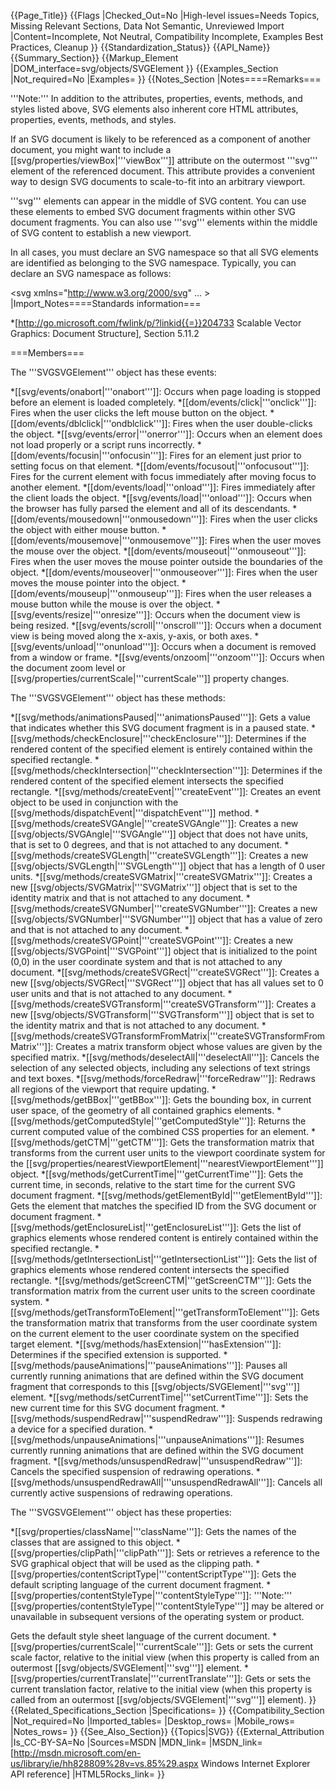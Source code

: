 {{Page_Title}}
{{Flags
|Checked_Out=No
|High-level issues=Needs Topics, Missing Relevant Sections, Data Not Semantic, Unreviewed Import
|Content=Incomplete, Not Neutral, Compatibility Incomplete, Examples Best Practices, Cleanup
}}
{{Standardization_Status}}
{{API_Name}}
{{Summary_Section}}
{{Markup_Element
|DOM_interface=svg/objects/SVGElement
}}
{{Examples_Section
|Not_required=No
|Examples=
}}
{{Notes_Section
|Notes====Remarks===

'''Note:'''  In addition to the attributes, properties, events, methods, and styles listed above, SVG elements also inherent core HTML attributes, properties, events, methods, and styles.

If an SVG document is likely to be referenced as a component of another document,  you might  want to include a [[svg/properties/viewBox|'''viewBox''']] attribute on the outermost '''svg''' element of the referenced document. This attribute provides a convenient way to design SVG documents to scale-to-fit into an arbitrary viewport.

'''svg''' elements can appear in the middle of SVG content. You can use these elements to embed SVG document fragments within other SVG document fragments. You can also use '''svg''' elements within the middle of SVG content  to establish a new viewport.

In all cases, you must declare an SVG namespace  so that all SVG elements are identified as belonging to the SVG namespace. Typically, you can declare an SVG namespace as follows:

 &lt;svg xmlns="http://www.w3.org/2000/svg" ... &gt;
|Import_Notes====Standards information===

*[http://go.microsoft.com/fwlink/p/?linkid{{=}}204733 Scalable Vector Graphics: Document Structure], Section 5.11.2

===Members===

The '''SVGSVGElement''' object has these events:

*[[svg/events/onabort|'''onabort''']]: Occurs when page loading is stopped before an element is loaded completely.
*[[dom/events/click|'''onclick''']]: Fires when the user clicks the left mouse button on the object.
*[[dom/events/dblclick|'''ondblclick''']]: Fires when the user double-clicks the object.
*[[svg/events/error|'''onerror''']]: Occurs  when an element does not load properly or a script runs incorrectly.
*[[dom/events/focusin|'''onfocusin''']]: Fires for an element just prior to setting focus on that element.
*[[dom/events/focusout|'''onfocusout''']]: Fires for the current element with focus immediately after moving focus to another element.
*[[dom/events/load|'''onload''']]: Fires immediately after the client loads the object.
*[[svg/events/load|'''onload''']]: Occurs  when the browser has fully parsed the element and all of its descendants.
*[[dom/events/mousedown|'''onmousedown''']]: Fires when the user clicks the object with either mouse button.
*[[dom/events/mousemove|'''onmousemove''']]: Fires when the user moves the mouse over the object.
*[[dom/events/mouseout|'''onmouseout''']]: Fires when the user moves the mouse pointer outside the boundaries of the object.
*[[dom/events/mouseover|'''onmouseover''']]: Fires when the user moves the mouse pointer into the object.
*[[dom/events/mouseup|'''onmouseup''']]: Fires when the user releases a mouse button while the mouse is over the object.
*[[svg/events/resize|'''onresize''']]: Occurs  when the document view is being resized.
*[[svg/events/scroll|'''onscroll''']]: Occurs when a document view is being  moved  along the x-axis, y-axis, or both axes.
*[[svg/events/unload|'''onunload''']]: Occurs  when a document is removed from a window or frame.
*[[svg/events/onzoom|'''onzoom''']]: Occurs when the document zoom level or [[svg/properties/currentScale|'''currentScale''']] property changes.

The '''SVGSVGElement''' object has these methods:

*[[svg/methods/animationsPaused|'''animationsPaused''']]: Gets a value that indicates whether this SVG document fragment is in a paused state.
*[[svg/methods/checkEnclosure|'''checkEnclosure''']]: Determines if the rendered content of the specified element is entirely contained within the specified rectangle.
*[[svg/methods/checkIntersection|'''checkIntersection''']]: Determines if the rendered content of the specified element intersects the specified rectangle.
*[[svg/methods/createEvent|'''createEvent''']]: Creates an event object to be used in conjunction with the [[svg/methods/dispatchEvent|'''dispatchEvent''']]  method.
*[[svg/methods/createSVGAngle|'''createSVGAngle''']]: Creates a new [[svg/objects/SVGAngle|'''SVGAngle''']] object that does not have units, that is set to 0 degrees, and that is not attached to any document.
*[[svg/methods/createSVGLength|'''createSVGLength''']]: Creates a new [[svg/objects/SVGLength|'''SVGLength''']] object that has a length of 0 user units.
*[[svg/methods/createSVGMatrix|'''createSVGMatrix''']]: Creates a new [[svg/objects/SVGMatrix|'''SVGMatrix''']] object that is set to the identity matrix and that is not attached to any document.
*[[svg/methods/createSVGNumber|'''createSVGNumber''']]: Creates a new [[svg/objects/SVGNumber|'''SVGNumber''']] object that has a value of zero and that is not attached to any document.
*[[svg/methods/createSVGPoint|'''createSVGPoint''']]: Creates a new [[svg/objects/SVGPoint|'''SVGPoint''']] object that is initialized to the point (0,0) in the user coordinate system and that is not attached to any document.
*[[svg/methods/createSVGRect|'''createSVGRect''']]: Creates a new [[svg/objects/SVGRect|'''SVGRect''']] object that has all values set to 0 user units and that is not attached to any document.
*[[svg/methods/createSVGTransform|'''createSVGTransform''']]: Creates a new [[svg/objects/SVGTransform|'''SVGTransform''']] object that is set to the identity matrix and that is not attached to any document.
*[[svg/methods/createSVGTransformFromMatrix|'''createSVGTransformFromMatrix''']]: Creates a matrix transform object whose values are given by the specified matrix.
*[[svg/methods/deselectAll|'''deselectAll''']]: Cancels the selection of  any selected objects, including any selections of text strings and text boxes.
*[[svg/methods/forceRedraw|'''forceRedraw''']]: Redraws all regions of the viewport that require updating.
*[[svg/methods/getBBox|'''getBBox''']]: Gets the bounding box, in current user space, of the geometry of all contained graphics elements.
*[[svg/methods/getComputedStyle|'''getComputedStyle''']]: Returns the current computed value of the combined CSS properties for an element.
*[[svg/methods/getCTM|'''getCTM''']]: Gets  the transformation matrix  that transforms from  the current user units to the viewport coordinate system for the [[svg/properties/nearestViewportElement|'''nearestViewportElement''']] object.
*[[svg/methods/getCurrentTime|'''getCurrentTime''']]: Gets the current time, in seconds, relative to the start time for the current SVG document fragment.
*[[svg/methods/getElementById|'''getElementById''']]: Gets the element that matches the specified ID from the SVG document or document fragment.
*[[svg/methods/getEnclosureList|'''getEnclosureList''']]: Gets the list of graphics elements whose rendered content is entirely contained within the  specified  rectangle.
*[[svg/methods/getIntersectionList|'''getIntersectionList''']]: Gets the list of graphics elements whose rendered content intersects the specified rectangle.
*[[svg/methods/getScreenCTM|'''getScreenCTM''']]: Gets  the transformation matrix from the current user units to the screen coordinate system.
*[[svg/methods/getTransformToElement|'''getTransformToElement''']]: Gets  the transformation matrix  that transforms from the user coordinate system on the current element to the user coordinate system on the  specified  target element.
*[[svg/methods/hasExtension|'''hasExtension''']]: Determines if the specified extension  is supported.
*[[svg/methods/pauseAnimations|'''pauseAnimations''']]: Pauses all currently running animations that are defined within the SVG document fragment that corresponds to this [[svg/objects/SVGElement|'''svg''']]  element.
*[[svg/methods/setCurrentTime|'''setCurrentTime''']]: Sets the new current time for this SVG document fragment.
*[[svg/methods/suspendRedraw|'''suspendRedraw''']]: Suspends redrawing a device for a specified duration.
*[[svg/methods/unpauseAnimations|'''unpauseAnimations''']]: Resumes currently running animations that are defined within the SVG document fragment.
*[[svg/methods/unsuspendRedraw|'''unsuspendRedraw''']]: Cancels the specified suspension of redrawing operations.
*[[svg/methods/unsuspendRedrawAll|'''unsuspendRedrawAll''']]: Cancels all currently active suspensions of redrawing operations.

The '''SVGSVGElement''' object has these properties:

*[[svg/properties/className|'''className''']]: Gets  the names of the classes  that are assigned to this object.
*[[svg/properties/clipPath|'''clipPath''']]: Sets or retrieves a reference to the SVG graphical object that will be used as the clipping path.
*[[svg/properties/contentScriptType|'''contentScriptType''']]: Gets the default scripting language of the current document fragment.
*[[svg/properties/contentStyleType|'''contentStyleType''']]: '''Note:'''
[[svg/properties/contentStyleType|'''contentStyleType''']] may be altered or unavailable in subsequent versions of the operating system or product.

Gets  the default style sheet language of the current document.
*[[svg/properties/currentScale|'''currentScale''']]: Gets or sets the current scale factor,  relative to the initial view (when this property is called from an outermost [[svg/objects/SVGElement|'''svg''']] element.
*[[svg/properties/currentTranslate|'''currentTranslate''']]: Gets or sets  the current translation factor, relative to the initial view (when this property is called from an outermost [[svg/objects/SVGElement|'''svg''']] element).
}}
{{Related_Specifications_Section
|Specifications=
}}
{{Compatibility_Section
|Not_required=No
|Imported_tables=
|Desktop_rows=
|Mobile_rows=
|Notes_rows=
}}
{{See_Also_Section}}
{{Topics|SVG}}
{{External_Attribution
|Is_CC-BY-SA=No
|Sources=MSDN
|MDN_link=
|MSDN_link=[http://msdn.microsoft.com/en-us/library/ie/hh828809%28v=vs.85%29.aspx Windows Internet Explorer API reference]
|HTML5Rocks_link=
}}